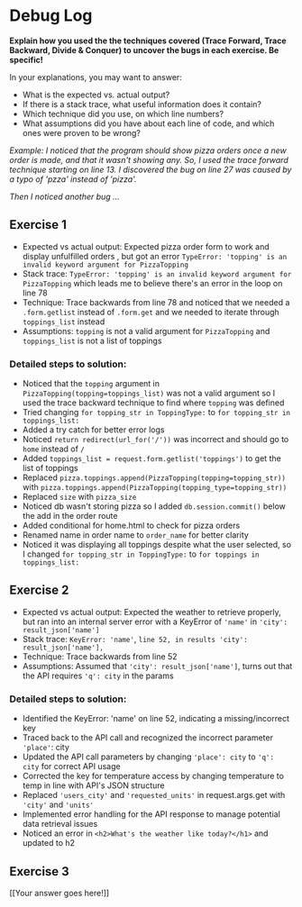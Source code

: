 # Debug Log

**Explain how you used the the techniques covered (Trace Forward, Trace Backward, Divide & Conquer) to uncover the bugs in each exercise. Be specific!**

In your explanations, you may want to answer:

- What is the expected vs. actual output?
- If there is a stack trace, what useful information does it contain?
- Which technique did you use, on which line numbers?
- What assumptions did you have about each line of code, and which ones were proven to be wrong?

_Example: I noticed that the program should show pizza orders once a new order is made, and that it wasn't showing any. So, I used the trace forward technique starting on line 13. I discovered the bug on line 27 was caused by a typo of 'pzza' instead of 'pizza'._

_Then I noticed another bug ..._

## Exercise 1

- Expected vs actual output: Expected pizza order form to work and display unfulfilled orders , but got an error `TypeError: 'topping' is an invalid keyword argument for PizzaTopping`
- Stack trace: `TypeError: 'topping' is an invalid keyword argument for PizzaTopping` which leads me to believe there's an error in the loop on line 78
- Technique: Trace backwards from line 78 and noticed that we needed a `.form.getlist` instead of `.form.get` and we needed to iterate through `toppings_list` instead
- Assumptions: `topping` is not a valid argument for `PizzaTopping` and `toppings_list` is not a list of toppings

### Detailed steps to solution:

- Noticed that the `topping` argument in `PizzaTopping(topping=toppings_list)` was not a valid argument so I used the trace backward technique to find where `topping` was defined
- Tried changing `for topping_str in ToppingType:` to `for topping_str in toppings_list:`
- Added a try catch for better error logs
- Noticed `return redirect(url_for('/'))` was incorrect and should go to `home` instead of `/`
- Added `toppings_list = request.form.getlist('toppings')` to get the list of toppings
- Replaced `pizza.toppings.append(PizzaTopping(topping=topping_str))` with `pizza.toppings.append(PizzaTopping(topping_type=topping_str))`
- Replaced `size` with `pizza_size`
- Noticed db wasn't storing pizza so I added `db.session.commit()` below the add in the order route
- Added conditional for home.html to check for pizza orders
- Renamed name in order name to `order_name` for better clarity
- Noticed it was displaying all toppings despite what the user selected, so I changed `for topping_str in ToppingType:` to `for toppings in toppings_list:`

## Exercise 2

- Expected vs actual output: Expected the weather to retrieve properly, but ran into an internal server error with a KeyError of `'name'` in `'city': result_json['name']`
- Stack trace: `KeyError: 'name'`, `line 52, in results 'city': result_json['name'],`
- Technique: Trace backwards from line 52
- Assumptions: Assumed that `'city': result_json['name']`, turns out that the API requires `'q': city` in the params

### Detailed steps to solution:

- Identified the KeyError: 'name' on line 52, indicating a missing/incorrect key
- Traced back to the API call and recognized the incorrect parameter `'place'`: city
- Updated the API call parameters by changing `'place': city` to `'q': city` for correct API usage
- Corrected the key for temperature access by changing temperature to temp in line with API's JSON structure
- Replaced `'users_city'` and `'requested_units'` in request.args.get with `'city'` and `'units'`
- Implemented error handling for the API response to manage potential data retrieval issues
- Noticed an error in `<h2>What's the weather like today?</h1>` and updated to h2

## Exercise 3

[[Your answer goes here!]]
